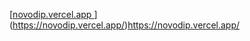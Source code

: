[[novodip.vercel.app
](https://novodip.vercel.app/)](https://novodip.vercel.app/)https://novodip.vercel.app/
